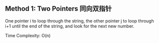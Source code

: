 ## Method 1: Two Pointers 同向双指针
One pointer i to loop through the string, the other pointer j to loop through i+1 until the end of the string, and look for the next new number.

Time Complexity:
O(n)
